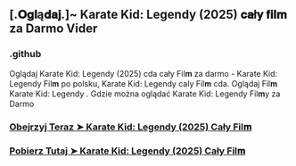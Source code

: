 ## [.𝐎𝐠𝐥ą𝐝𝐚𝐣.]~ Karate Kid: Legendy (2025) 𝐜𝐚ł𝐲 𝐟𝐢𝐥𝐦 za Darmo Vider
### .github

Oglądaj Karate Kid: Legendy (2025) cda cały Fil𝐦 za darmo - Karate Kid: Legendy Fil𝐦 po polsku, Karate Kid: Legendy caly Fil𝐦 cda. Oglądaj Fil𝐦 Karate Kid: Legendy . Gdzie można oglądać Karate Kid: Legendy Fil𝐦y za Darmo

### [Obejrzyj Teraz ➤ Karate Kid: Legendy (2025) Cały Fil𝐦](https://streamzy.fun/pl/movie/1011477/karate-kid-legends-gitver)

### [Pobierz Tutaj ➤ Karate Kid: Legendy (2025) Cały Fil𝐦](https://streamzy.fun/pl/movie/1011477/karate-kid-legends-gitver)
